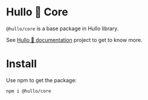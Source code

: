 # Hullo 👋 Core

`@hullo/core` is a base package in Hullo library.

See [Hullo 👋 documentation](https://hullo.dev/hullo-core/intro) project to get to know more.

# Install

Use npm to get the package:

```
npm i @hullo/core
```
